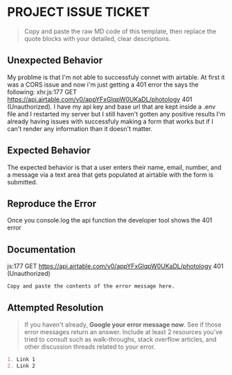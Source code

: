 # PROJECT ISSUE TICKET

> Copy and paste the raw MD code of this template, then replace the quote blocks with your detailed, clear descriptions.

## Unexpected Behavior

My problme is that I'm not able to successfuly connet with airtable. At first it was a CORS issue and now i'm just getting a 401 error the says the following: xhr.js:177 GET https://api.airtable.com/v0/appYFxGlqpW0UKaDL/photology 401 (Unauthorized). I have my api key and base url that are kept inside a .env file and I restarted my server but I still haven't gotten any positive results I'm already having issues with successfuly making a form that works but if I can't render any information than it doesn't matter. 

## Expected Behavior
The expected behavior is that a user enters their name, email, number, and a message via a text area that gets populated at airtable with the form is submitted. 

## Reproduce the Error

Once you console.log the api function the developer tool shows the 401 error 
## Documentation

js:177 GET https://api.airtable.com/v0/appYFxGlqpW0UKaDL/photology 401 (Unauthorized)

```md
Copy and paste the contents of the error message here.
```

## Attempted Resolution

> If you haven't already, **Google your error message now**. See if those error messages return an answer. Include at least 2 resources you've tried to consult such as walk-throughs, stack overflow articles, and other discussion threads related to your error.

```md
1. Link 1
2. Link 2
```
